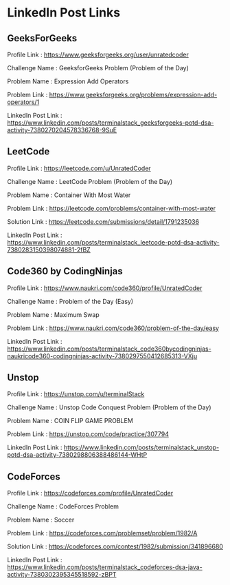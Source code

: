 # LinkedIn Post Links

## GeeksForGeeks

Profile Link : https://www.geeksforgeeks.org/user/unratedcoder

Challenge Name : GeeksforGeeks Problem (Problem of the Day)

Problem Name : Expression Add Operators

Problem Link : https://www.geeksforgeeks.org/problems/expression-add-operators/1

LinkedIn Post Link : https://www.linkedin.com/posts/terminalstack_geeksforgeeks-potd-dsa-activity-7380270204578336768-9SuE

## LeetCode

Profile Link : https://leetcode.com/u/UnratedCoder

Challenge Name : LeetCode Problem (Problem of the Day)

Problem Name : Container With Most Water

Problem Link : https://leetcode.com/problems/container-with-most-water

Solution Link : https://leetcode.com/submissions/detail/1791235036

LinkedIn Post Link : https://www.linkedin.com/posts/terminalstack_leetcode-potd-dsa-activity-7380283150398074881-2fBZ

## Code360 by CodingNinjas

Profile Link : https://www.naukri.com/code360/profile/UnratedCoder

Challenge Name : Problem of the Day (Easy)

Problem Name : Maximum Swap

Problem Link : https://www.naukri.com/code360/problem-of-the-day/easy

LinkedIn Post Link : https://www.linkedin.com/posts/terminalstack_code360bycodingninjas-naukricode360-codingninjas-activity-7380297550412685313-VXju

## Unstop

Profile Link : https://unstop.com/u/terminalStack

Challenge Name : Unstop Code Conquest Problem (Problem of the Day)

Problem Name : COIN FLIP GAME PROBLEM

Problem Link : https://unstop.com/code/practice/307794

LinkedIn Post Link : https://www.linkedin.com/posts/terminalstack_unstop-potd-dsa-activity-7380298806388486144-WHtP

## CodeForces

Profile Link : https://codeforces.com/profile/UnratedCoder

Challenge Name : CodeForces Problem

Problem Name : Soccer

Problem Link : https://codeforces.com/problemset/problem/1982/A

Solution Link : https://codeforces.com/contest/1982/submission/341896680

LinkedIn Post Link : https://www.linkedin.com/posts/terminalstack_codeforces-dsa-java-activity-7380302395345518592-zBPT
